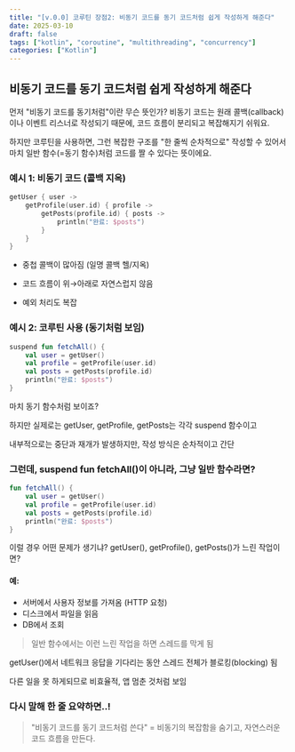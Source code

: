 ```yaml
---
title: "[v.0.0] 코루틴 장점2: 비동기 코드를 동기 코드처럼 쉽게 작성하게 해준다"
date: 2025-03-10
draft: false
tags: ["kotlin", "coroutine", "multithreading", "concurrency"]
categories: ["Kotlin"]
---
```


## 비동기 코드를 동기 코드처럼 쉽게 작성하게 해준다

먼저 "비동기 코드를 동기처럼"이란 무슨 뜻인가?
비동기 코드는 원래 콜백(callback)이나 이벤트 리스너로 작성되기 때문에,
코드 흐름이 분리되고 복잡해지기 쉬워요.

하지만 코루틴을 사용하면, 그런 복잡한 구조를 "한 줄씩 순차적으로" 작성할 수 있어서
마치 일반 함수(=동기 함수)처럼 코드를 짤 수 있다는 뜻이에요.


### 예시 1: 비동기 코드 (콜백 지옥)

```kotlin
getUser { user ->
    getProfile(user.id) { profile ->
        getPosts(profile.id) { posts ->
            println("완료: $posts")
        }
    }
}
```

- 중첩 콜백이 많아짐 (일명 콜백 헬/지옥)

- 코드 흐름이 위→아래로 자연스럽지 않음

- 예외 처리도 복잡


### 예시 2: 코루틴 사용 (동기처럼 보임)


```kotlin
suspend fun fetchAll() {
    val user = getUser()
    val profile = getProfile(user.id)
    val posts = getPosts(profile.id)
    println("완료: $posts")
}
```
마치 동기 함수처럼 보이죠?

하지만 실제로는 getUser, getProfile, getPosts는 각각 suspend 함수이고

내부적으로는 중단과 재개가 발생하지만, 작성 방식은 순차적이고 간단

### 그런데, suspend fun fetchAll()이 아니라, 그냥 일반 함수라면?

```kotlin
fun fetchAll() {
    val user = getUser()
    val profile = getProfile(user.id)
    val posts = getPosts(profile.id)
    println("완료: $posts")
}
```

이럴 경우 어떤 문제가 생기냐?
getUser(), getProfile(), getPosts()가 느린 작업이면?

#### 예:
- 서버에서 사용자 정보를 가져옴 (HTTP 요청)
- 디스크에서 파일을 읽음
- DB에서 조회

> 일반 함수에서는 이런 느린 작업을 하면 스레드를 막게 됨

getUser()에서 네트워크 응답을 기다리는 동안 스레드 전체가 블로킹(blocking) 됨

다른 일을 못 하게되므로 비효율적, 앱 멈춘 것처럼 보임


### 다시 말해 한 줄 요약하면..!

> "비동기 코드를 동기 코드처럼 쓴다" = 비동기의 복잡함을 숨기고, 자연스러운 코드 흐름을 만든다.
>
> 













